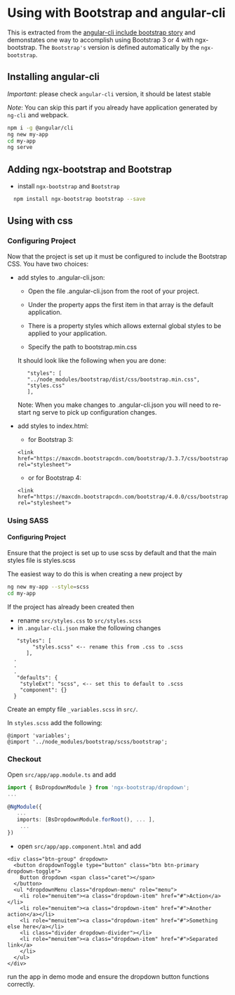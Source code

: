 # Using with Bootstrap and angular-cli

This is extracted from the [angular-cli include bootstrap story](https://github.com/angular/angular-cli/wiki/stories-include-bootstrap) and demonstates one way to accomplish using Bootstrap 3 or 4 with ngx-bootstrap. The `Bootstrap's` version is defined automatically by the `ngx-bootstrap`.
 
## Installing angular-cli

*Important*: please check `angular-cli` version, it should be latest stable

*Note*: You can skip this part if you already have application generated by `ng-cli` and webpack.
  
```bash
npm i -g @angular/cli
ng new my-app
cd my-app
ng serve
```

## Adding ngx-bootstrap and Bootstrap
 
 - install `ngx-bootstrap` and `Bootstrap`

 ```bash
   npm install ngx-bootstrap bootstrap --save
 ```
 
## Using with css
### Configuring Project

Now that the project is set up it must be configured to include the Bootstrap CSS. You have two choices:

 - add styles to .angular-cli.json: 
   - Open the file .angular-cli.json from the root of your project.
   - Under the property apps the first item in that array is the default application.
   - There is a property styles which allows external global styles to be applied to your application.

   - Specify the path to bootstrap.min.css

   It should look like the following when you are done:  
   ```
      "styles": [  
      "../node_modules/bootstrap/dist/css/bootstrap.min.css",  
      "styles.css"  
      ],
   ```
     
   Note: When you make changes to .angular-cli.json you will need to re-start ng serve to pick up configuration changes.
   
 - add styles to index.html:
   - for Bootstrap 3:
   ```
   <link href="https://maxcdn.bootstrapcdn.com/bootstrap/3.3.7/css/bootstrap.min.css" rel="stylesheet">
   ```

   - or for Bootstrap 4:
   ```
   <link href="https://maxcdn.bootstrapcdn.com/bootstrap/4.0.0/css/bootstrap.min.css" rel="stylesheet">
   ```

### Using SASS

#### Configuring Project

Ensure that the project is set up to use scss by default and that the main styles file is styles.scss

The easiest way to do this is when creating a new project by 
```bash
ng new my-app --style=scss
cd my-app
```

If the project has already been created then

- rename `src/styles.css` to `src/styles.scss`
- in `.angular-cli.json` make the following changes
```
   "styles": [  
        "styles.scss" <-- rename this from .css to .scss  
      ],
  .  
  .  
  .  
   "defaults": {  
    "styleExt": "scss", <-- set this to default to .scss  
    "component": {}  
  }  
```
Create an empty file `_variables.scss` in `src/`.

In `styles.scss` add the following:

```
@import 'variables'; 
@import '../node_modules/bootstrap/scss/bootstrap';
```

### Checkout

Open `src/app/app.module.ts` and add

```typescript
import { BsDropdownModule } from 'ngx-bootstrap/dropdown';
...

@NgModule({
   ...
   imports: [BsDropdownModule.forRoot(), ... ],
    ... 
})
```

- open `src/app/app.component.html` and add
```
<div class="btn-group" dropdown>
  <button dropdownToggle type="button" class="btn btn-primary dropdown-toggle">
    Button dropdown <span class="caret"></span>
  </button>
  <ul *dropdownMenu class="dropdown-menu" role="menu">
    <li role="menuitem"><a class="dropdown-item" href="#">Action</a></li>
    <li role="menuitem"><a class="dropdown-item" href="#">Another action</a></li>
    <li role="menuitem"><a class="dropdown-item" href="#">Something else here</a></li>
    <li class="divider dropdown-divider"></li>
    <li role="menuitem"><a class="dropdown-item" href="#">Separated link</a>
    </li>
  </ul>
</div>
```

run the app in demo mode and ensure the dropdown button functions correctly.
